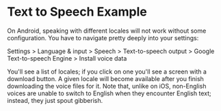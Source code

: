 # Text to Speech Example

On Android, speaking with different locales will not work without some configuration. You have to navigate pretty deeply into your settings:

Settings > Language & input > Speech > Text-to-speech output > Google Text-to-speech Engine > Install voice data

You'll see a list of locales; if you click on one you'll see a screen with a download button. A given locale will become available after you finish downloading the voice files for it. Note that, unlike on iOS, non-English voices are unable to switch to English when they encounter English text; instead, they just spout gibberish.
